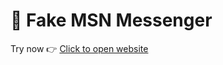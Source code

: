 # 💬 Fake MSN Messenger

Try now 👉 [Click to open website](https://belal-21.github.io/Fake-MSN-Messenger/)
